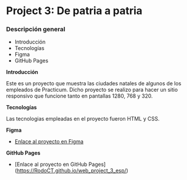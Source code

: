 # Project 3: De patria a patria
### Descripción general    
* Introducción  
* Tecnologías
* Figma
* GitHub Pages 
  
**Introducción**    
  
Este es un proyecto que muestra las ciudades natales de algunos de los empleados de Practicum. Dicho proyecto se realizo para hacer un sitio responsivo que funcione tanto en pantallas 1280, 768 y 320.

**Tecnologías**

Las tecnologias empleadas en el proyecto fueron HTML y CSS.
  
**Figma**  
  
* [Enlace al proyecto en Figma](https://www.figma.com/file/ZW8wxTYTZH2czTTfDMVHWq/WEB%2C-Sprint-3-%3A-De-patria-a-patria-%7C-desktop-%2B-mobile?node-id=0%3A1)  

**GitHub Pages**  

* [Enlace al proyecto en GitHub Pages] (https://RodoCT.github.io/web_project_3_esp/)
